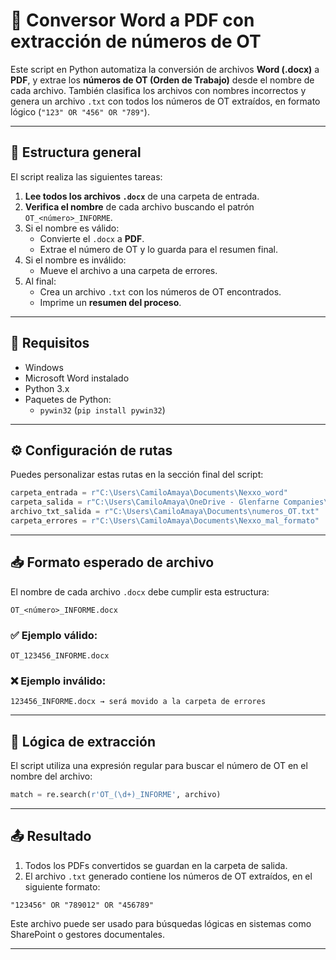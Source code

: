 
# 📝 Conversor Word a PDF con extracción de números de OT

Este script en Python automatiza la conversión de archivos **Word (.docx)** a **PDF**, y extrae los **números de OT (Orden de Trabajo)** desde el nombre de cada archivo. También clasifica los archivos con nombres incorrectos y genera un archivo `.txt` con todos los números de OT extraídos, en formato lógico (`"123" OR "456" OR "789"`).

---

## 📂 Estructura general

El script realiza las siguientes tareas:

1. **Lee todos los archivos `.docx`** de una carpeta de entrada.
2. **Verifica el nombre** de cada archivo buscando el patrón `OT_<número>_INFORME`.
3. Si el nombre es válido:
   - Convierte el `.docx` a **PDF**.
   - Extrae el número de OT y lo guarda para el resumen final.
4. Si el nombre es inválido:
   - Mueve el archivo a una carpeta de errores.
5. Al final:
   - Crea un archivo `.txt` con los números de OT encontrados.
   - Imprime un **resumen del proceso**.

---

## 📌 Requisitos

- Windows
- Microsoft Word instalado
- Python 3.x
- Paquetes de Python:
  - `pywin32` (`pip install pywin32`)

---

## ⚙️ Configuración de rutas

Puedes personalizar estas rutas en la sección final del script:

```python
carpeta_entrada = r"C:\Users\CamiloAmaya\Documents\Nexxo_word"
carpeta_salida = r"C:\Users\CamiloAmaya\OneDrive - Glenfarne Companies\Documentos\Camilo\Prueba_just_pdfs"
archivo_txt_salida = r"C:\Users\CamiloAmaya\Documents\numeros_OT.txt"
carpeta_errores = r"C:\Users\CamiloAmaya\Documents\Nexxo_mal_formato"
```

---

## 📥 Formato esperado de archivo

El nombre de cada archivo `.docx` debe cumplir esta estructura:

```
OT_<número>_INFORME.docx
```

### ✅ Ejemplo válido:
```
OT_123456_INFORME.docx
```

### ❌ Ejemplo inválido:
```
123456_INFORME.docx → será movido a la carpeta de errores
```

---

## 🧠 Lógica de extracción

El script utiliza una expresión regular para buscar el número de OT en el nombre del archivo:

```python
match = re.search(r'OT_(\d+)_INFORME', archivo)
```

---

## 📤 Resultado

1. Todos los PDFs convertidos se guardan en la carpeta de salida.
2. El archivo `.txt` generado contiene los números de OT extraídos, en el siguiente formato:

```
"123456" OR "789012" OR "456789"
```

Este archivo puede ser usado para búsquedas lógicas en sistemas como SharePoint o gestores documentales.

---
